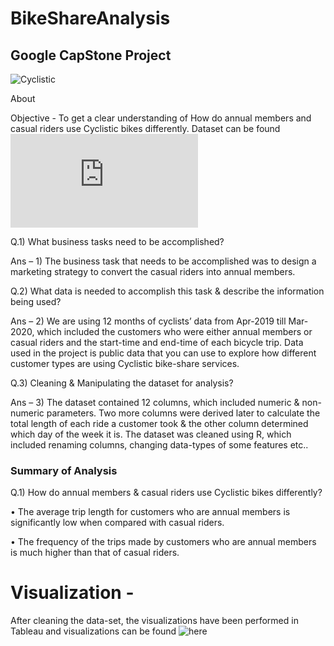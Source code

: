 # BikeShareAnalysis
## Google CapStone Project

![Cyclistic](/assets/cylistic_bike.jpg)

About

Objective - To get a clear understanding of How do annual members and casual riders use Cyclistic bikes differently. Dataset can be found ![here](https://divvy-tripdata.s3.amazonaws.com/index.html)

Q.1) What business tasks need to be accomplished?

Ans – 1) The business task that needs to be accomplished was to design a marketing strategy to convert the casual riders into annual members.

Q.2) What data is needed to accomplish this task & describe the information being used?

Ans – 2) We are using 12 months of cyclists’ data from Apr-2019 till Mar-2020, which included the customers who were either annual members or casual riders and the start-time and end-time of each bicycle trip. Data used in the project is public data that you can use to explore how different customer types are using Cyclistic bike-share services.

Q.3) Cleaning & Manipulating the dataset for analysis?

Ans – 3) The dataset contained 12 columns, which included numeric & non-numeric parameters. Two more columns were derived later to calculate the total length of each ride a customer took & the other column determined which day of the week it is. The dataset was cleaned using R, which included renaming columns, changing data-types of some features etc..

### Summary of Analysis

Q.1) How do annual members & casual riders use Cyclistic bikes differently?

• The average trip length for customers who are annual members is significantly low when compared with casual riders.

• The frequency of the trips made by customers who are annual members is much higher than that of casual riders.

# Visualization - 
After cleaning the data-set, the visualizations have been performed in Tableau and visualizations can be found ![here](https://public.tableau.com/app/profile/heem.joshi/viz/BikeShareAnalysis_16242234503060/CyclisticBikeShare-CaseStudy)
